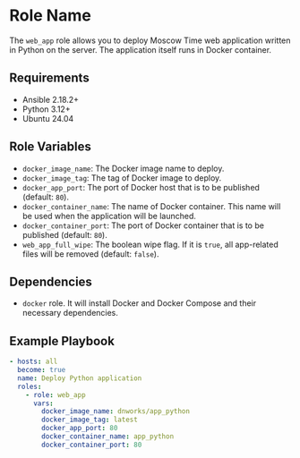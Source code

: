 # Role Name

The `web_app` role allows you to deploy Moscow Time web application written in Python on the server.
The application itself runs in Docker container.

## Requirements

- Ansible 2.18.2+
- Python 3.12+
- Ubuntu 24.04

## Role Variables

- `docker_image_name`: The Docker image name to deploy.
- `docker_image_tag`: The tag of Docker image to deploy.
- `docker_app_port`: The port of Docker host that is to be published (default: `80`).
- `docker_container_name`: The name of Docker container. This name will be used when the application will be launched.
- `docker_container_port`: The port of Docker container that is to be published (default: `80`).
- `web_app_full_wipe`: The boolean wipe flag. If it is `true`, all app-related files will be removed (default: `false`).

## Dependencies

- `docker` role. It will install Docker and Docker Compose and their necessary dependencies.

## Example Playbook

```yaml
- hosts: all
  become: true
  name: Deploy Python application
  roles:
    - role: web_app
      vars:
        docker_image_name: dnworks/app_python
        docker_image_tag: latest
        docker_app_port: 80
        docker_container_name: app_python
        docker_container_port: 80
```
